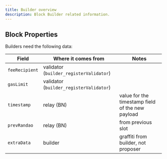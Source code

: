 ```yaml
---
title: Builder overview
description: Block Builder related information.
---
```



## Block Properties

Builders need the following data:

| Field       | Where it comes from | Notes |
| ----------- | ------------------- | ----- |
| `feeRecipient`| validator (`builder_registerValidator`) | |
| `gasLimit`    | validator (`builder_registerValidator`) | |
| `timestamp`   | relay (BN)        | value for the timestamp field of the new payload |
| `prevRandao`  | relay (BN)        | from previous slot |
| `extraData`   | builder | graffiti from builder, not proposer |
